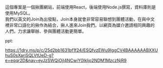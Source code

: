 這個專案是一個揪團網站，前端使用React，後端使用Node.js撰寫，資料庫則是使用MySQL。<br />
我們以英文的Join為出發點，Join本身就會非常容易聯想到團體活動，在與中文裡非常口語化的揪作為結合，揪人進來Join我們，以網頁為媒介邀請相同興趣的人們，力求讓舉辦、參與團體活動更簡單。

ppt:

https://1drv.ms/p/c/25d2bb1631bf1f24/ESQfvzEWu9IggCV4BAAAAAABXXUhuS0sXariSQLVtUeD-g?e=eqqr2D&nav=eyJzSWQiOjI4NCwiY0lkIjo2NDM1MzczNjR9
